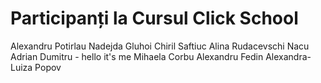 # Participanți la Cursul Click School
Alexandru Potirlau
Nadejda Gluhoi
Chiril Saftiuc
Alina Rudacevschi
Nacu Adrian
Dumitru  - hello it's me
Mihaela Corbu
Alexandru Fedin
Alexandra-Luiza Popov
